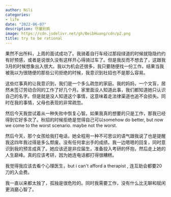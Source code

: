 ```yaml
---
author: Nili
categories:
- life
date: "2022-06-07"
description: 尽量别疯
image: https://cdn.jsdelivr.net/gh/BeibHuang/cdn/p2.png
title: try to be rational
---
```


果然不出所料，上周的面试成功了。我骑着自行车经过那段绿道的时候就隐隐约约有好预感，或者是说很久没有这样开心得骑过车了。但是我反而不想去了，这跟我3月的时候想象出入很大。我以为机会还很多，我只要随便找一份工作。结果当我被我以为很随便的那些公司拒绝的时候，我意识到社招也不是那么容易。

这些烂事真的让我意识到，我们是一个多么疏忽的家庭。我的妈妈，一个文盲，居然未签订劳动合同的工作了好几个月。家里面没人知道此事，我们都知道她只认识自己的名字。但是就是没人知道这个事情，这意味着走法律渠道也追不会损失。同时在我的事情，父母也表现的非常疏忽。

然后今天我尝试着从一种失败中恢复心智。如果我真的想要的只是工作，那我已经得到它好多次了。秋招的时候拒绝是觉得自己可以somehow do better, but now we come to the worst scenario. maybe not the worst.

然后今天，那个女孩给我打电话，她全程用一种不可思议的语气跟我说了也是提醒我这四年我过得是多么颓废。没有任何拿出手的成绩。我一边嗯嗯的回复，同时意识到我的预言成真了。她应该还是非应届生，准备投入考研的怀抱，然后走上她的人生巅峰。真的应该考研，因为她连电话都打得很糟糕。

我觉得我应该去看个心理医生，but i can't afford a therapist , 连互助会都要20刀的入会费。

我一直以来都太独了，孤独是很危险的。同时我需要工作，没有什么比无聊和赋闲更消磨心智了。

